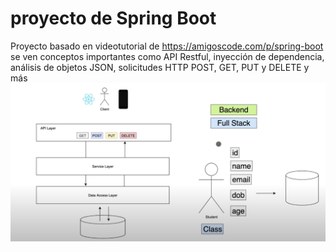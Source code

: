 # proyecto de Spring Boot
Proyecto basado en videotutorial de https://amigoscode.com/p/spring-boot
se ven conceptos importantes como API Restful, inyección de dependencia, 
análisis de objetos JSON, solicitudes HTTP POST, GET, PUT y DELETE y más
![img.png](img.png)